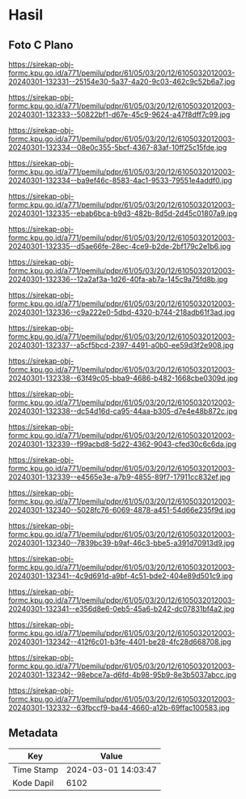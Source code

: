 # Hasil

## Foto C Plano

https://sirekap-obj-formc.kpu.go.id/a771/pemilu/pdpr/61/05/03/20/12/6105032012003-20240301-132331--25154e30-5a37-4a20-9c03-462c9c52b6a7.jpg

https://sirekap-obj-formc.kpu.go.id/a771/pemilu/pdpr/61/05/03/20/12/6105032012003-20240301-132333--50822bf1-d67e-45c9-9624-a47f8dff7c99.jpg

https://sirekap-obj-formc.kpu.go.id/a771/pemilu/pdpr/61/05/03/20/12/6105032012003-20240301-132334--08e0c355-5bcf-4367-83af-10ff25c15fde.jpg

https://sirekap-obj-formc.kpu.go.id/a771/pemilu/pdpr/61/05/03/20/12/6105032012003-20240301-132334--ba9ef46c-8583-4ac1-9533-79551e4addf0.jpg

https://sirekap-obj-formc.kpu.go.id/a771/pemilu/pdpr/61/05/03/20/12/6105032012003-20240301-132335--ebab6bca-b9d3-482b-8d5d-2d45c01807a9.jpg

https://sirekap-obj-formc.kpu.go.id/a771/pemilu/pdpr/61/05/03/20/12/6105032012003-20240301-132335--d5ae66fe-28ec-4ce9-b2de-2bf179c2e1b6.jpg

https://sirekap-obj-formc.kpu.go.id/a771/pemilu/pdpr/61/05/03/20/12/6105032012003-20240301-132336--12a2af3a-1d26-40fa-ab7a-145c9a75fd8b.jpg

https://sirekap-obj-formc.kpu.go.id/a771/pemilu/pdpr/61/05/03/20/12/6105032012003-20240301-132336--c9a222e0-5dbd-4320-b744-218adb61f3ad.jpg

https://sirekap-obj-formc.kpu.go.id/a771/pemilu/pdpr/61/05/03/20/12/6105032012003-20240301-132337--a5cf5bcd-2397-4491-a0b0-ee59d3f2e908.jpg

https://sirekap-obj-formc.kpu.go.id/a771/pemilu/pdpr/61/05/03/20/12/6105032012003-20240301-132338--63f49c05-bba9-4686-b482-1668cbe0309d.jpg

https://sirekap-obj-formc.kpu.go.id/a771/pemilu/pdpr/61/05/03/20/12/6105032012003-20240301-132338--dc54d16d-ca95-44aa-b305-d7e4e48b872c.jpg

https://sirekap-obj-formc.kpu.go.id/a771/pemilu/pdpr/61/05/03/20/12/6105032012003-20240301-132339--f99acbd8-5d22-4362-9043-cfed30c6c6da.jpg

https://sirekap-obj-formc.kpu.go.id/a771/pemilu/pdpr/61/05/03/20/12/6105032012003-20240301-132339--e4565e3e-a7b9-4855-89f7-17911cc832ef.jpg

https://sirekap-obj-formc.kpu.go.id/a771/pemilu/pdpr/61/05/03/20/12/6105032012003-20240301-132340--5028fc76-6069-4878-a451-54d66e235f9d.jpg

https://sirekap-obj-formc.kpu.go.id/a771/pemilu/pdpr/61/05/03/20/12/6105032012003-20240301-132340--7839bc39-b9af-46c3-bbe5-a391d70913d9.jpg

https://sirekap-obj-formc.kpu.go.id/a771/pemilu/pdpr/61/05/03/20/12/6105032012003-20240301-132341--4c9d691d-a9bf-4c51-bde2-404e89d501c9.jpg

https://sirekap-obj-formc.kpu.go.id/a771/pemilu/pdpr/61/05/03/20/12/6105032012003-20240301-132341--e356d8e6-0eb5-45a6-b242-dc07831bf4a2.jpg

https://sirekap-obj-formc.kpu.go.id/a771/pemilu/pdpr/61/05/03/20/12/6105032012003-20240301-132342--412f6c01-b3fe-4401-be28-4fc28d668708.jpg

https://sirekap-obj-formc.kpu.go.id/a771/pemilu/pdpr/61/05/03/20/12/6105032012003-20240301-132342--98ebce7a-d6fd-4b98-95b9-8e3b5037abcc.jpg

https://sirekap-obj-formc.kpu.go.id/a771/pemilu/pdpr/61/05/03/20/12/6105032012003-20240301-132332--63fbccf9-ba44-4660-a12b-69ffac100583.jpg


## Metadata

| Key        | Value               |
| ---------- | ------------------- |
| Time Stamp | 2024-03-01 14:03:47 |
| Kode Dapil | 6102                |



